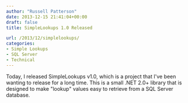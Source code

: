 ```yaml
---
author: "Russell Patterson"
date: 2013-12-15 21:41:04+00:00
draft: false
title: SimpleLookups 1.0 Released

url: /2013/12/simplelookups/
categories:
- Simple Lookups
- SQL Server
- Technical
---
```


Today, I released SimpleLookups v1.0, which is a project that I've been wanting to release for a long time. This is a small .NET 2.0+ library that is designed to make "lookup" values easy to retrieve from a SQL Server database. 
